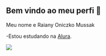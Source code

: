 ## Bem vindo ao meu perfi 💙

Meu nome e Raiany Oniczko Mussak

-Estou estudando na [Alura](https://www.alura.com.br).

![]( https://media1.tenor.com/m/sNVn5HbUl-wAAAAC/peachu-wink.gif)
